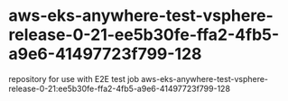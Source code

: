 # aws-eks-anywhere-test-vsphere-release-0-21-ee5b30fe-ffa2-4fb5-a9e6-41497723f799-128
repository for use with E2E test job aws-eks-anywhere-test-vsphere-release-0-21:ee5b30fe-ffa2-4fb5-a9e6-41497723f799-128
